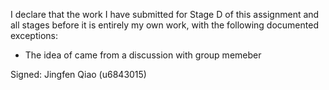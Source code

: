 I declare that the work I have submitted for Stage D of this assignment and all stages before it is entirely my own work, with the following documented exceptions:

* The idea of came from a discussion with group memeber

Signed: Jingfen Qiao (u6843015)
